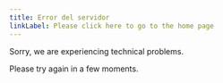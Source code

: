 ```yaml
---
title: Error del servidor
linkLabel: Please click here to go to the home page
---
```


Sorry, we are experiencing technical problems.

Please try again in a few moments.
